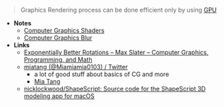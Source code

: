 > Graphics Rendering process can be done efficient only by using [GPU](../Hardware/Components/GPU.md)

- **Notes**
	- [Computer Graphics Shaders](Computer%20Graphics%20Shaders.md)
	- [Computer Graphics Blur](Computer%20Graphics%20Blur.md)
- **Links**
	- [Exponentially Better Rotations – Max Slater – Computer Graphics, Programming, and Math](https://thenumb.at/Exponential-Rotations/)
	- [miatang (@Miamiamia0103) / Twitter](https://mobile.twitter.com/Miamiamia0103)
		- a lot of good stuff about basics of CG and more
		- [Mia Tang](https://mia-tang.com/#/about)
	- [nicklockwood/ShapeScript: Source code for the ShapeScript 3D modeling app for macOS](https://github.com/nicklockwood/ShapeScript)